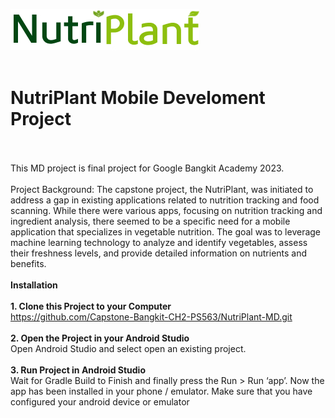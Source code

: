 ![alt text](app/src/main/res/drawable/logo_nutriplant.jpg)<br /><br />
# **NutriPlant Mobile Develoment Project**<br /><br />
This MD project is final project for Google Bangkit Academy 2023.<br /><br />
Project Background: The capstone project, the NutriPlant, was initiated to address a gap in existing applications related to nutrition tracking and food scanning. While there were various apps, focusing on nutrition tracking and ingredient analysis, there seemed to be a specific need for a mobile application that specializes in vegetable nutrition. The goal was to leverage machine learning technology to analyze and identify vegetables, assess their freshness levels, and provide detailed information on nutrients and benefits.<br /><br />
**Installation**<br /><br />
**1. Clone this Project to your Computer**<br />
https://github.com/Capstone-Bangkit-CH2-PS563/NutriPlant-MD.git<br /><br />
**2. Open the Project in your Android Studio**<br />
Open Android Studio and select open an existing project.<br /><br />
**3. Run Project in Android Studio**<br />
Wait for Gradle Build to Finish and finally press the Run > Run ‘app’. Now the app has been installed in your phone / emulator. Make sure that you have configured your android device or emulator
